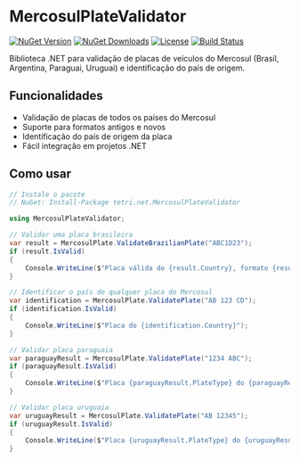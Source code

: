 # MercosulPlateValidator

[![NuGet Version](https://img.shields.io/nuget/v/tetri.net.MercosulPlateValidator.svg?style=flat-square)](https://www.nuget.org/packages/tetri.net.MercosulPlateValidator/)
[![NuGet Downloads](https://img.shields.io/nuget/dt/tetri.net.MercosulPlateValidator.svg?style=flat-square)](https://www.nuget.org/packages/tetri.net.MercosulPlateValidator/)
[![License](https://img.shields.io/github/license/tetri/MercosulPlateValidator.svg?style=flat-square)](LICENSE)
[![Build Status](https://img.shields.io/github/actions/workflow/status/tetri/MercosulPlateValidator/publish.yml?style=flat-square)](https://github.com/tetri/MercosulPlateValidator/actions)

Biblioteca .NET para validação de placas de veículos do Mercosul (Brasil, Argentina, Paraguai, Uruguai) e identificação do país de origem.

## Funcionalidades

- Validação de placas de todos os países do Mercosul
- Suporte para formatos antigos e novos
- Identificação do país de origem da placa
- Fácil integração em projetos .NET

## Como usar

```csharp
// Instale o pacote
// NuGet: Install-Package tetri.net.MercosulPlateValidator

using MercosulPlateValidator;

// Validar uma placa brasileira
var result = MercosulPlate.ValidateBrazilianPlate("ABC1D23");
if (result.IsValid)
{
    Console.WriteLine($"Placa válida do {result.Country}, formato {result.PlateType}");
}

// Identificar o país de qualquer placa do Mercosul
var identification = MercosulPlate.ValidatePlate("AB 123 CD");
if (identification.IsValid)
{
    Console.WriteLine($"Placa do {identification.Country}");
}

// Validar placa paraguaia
var paraguayResult = MercosulPlate.ValidatePlate("1234 ABC");
if (paraguayResult.IsValid)
{
    Console.WriteLine($"Placa {paraguayResult.PlateType} do {paraguayResult.Country}");
}

// Validar placa uruguaia
var uruguayResult = MercosulPlate.ValidatePlate("AB 12345");
if (uruguayResult.IsValid)
{
    Console.WriteLine($"Placa {uruguayResult.PlateType} do {uruguayResult.Country}");
}
````